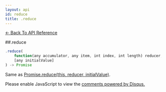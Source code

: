 ```yaml
---
layout: api
id: reduce
title: .reduce
---
```



[← Back To API Reference](/docs/api-reference.html)
<div class="api-code-section"><markdown>
##.reduce

```js
.reduce(
    function(any accumulator, any item, int index, int length) reducer,
    [any initialValue]
) -> Promise
```

Same as [Promise.reduce(this, reducer, initialValue)]().
</markdown></div>

<div id="disqus_thread"></div>
<script type="text/javascript">
    var disqus_title = ".reduce";
    var disqus_shortname = "bluebirdjs";
    var disqus_identifier = "disqus-id-reduce";
    
    (function() {
        var dsq = document.createElement("script"); dsq.type = "text/javascript"; dsq.async = true;
        dsq.src = "//" + disqus_shortname + ".disqus.com/embed.js";
        (document.getElementsByTagName("head")[0] || document.getElementsByTagName("body")[0]).appendChild(dsq);
    })();
</script>
<noscript>Please enable JavaScript to view the <a href="https://disqus.com/?ref_noscript" rel="nofollow">comments powered by Disqus.</a></noscript>
